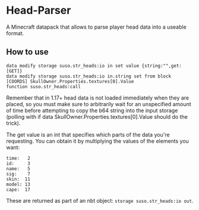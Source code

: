 # Head-Parser
A Minecraft datapack that allows to parse player head data into a useable format.

## How to use
```mcfunction
data modify storage suso.str_heads:io in set value {string:"",get:[GET]}
data modify storage suso.str_heads:io in.string set from block [COORDS] SkullOwner.Properties.textures[0].Value
function suso.str_heads:call
```

Remember that in 1.17+ head data is not loaded immediately when they are placed, so you must make sure to arbitrarily wait for an unspecified amount of time before attempting to copy the b64 string into the input storage (polling with if data SkullOwner.Properties.textures\[0].Value should do the trick).

The get value is an int that specifies which parts of the data you're requesting. You can obtain it by multiplying the values of the elements you want:

```
time:   2
id:     3
name:   5
sig:    7
skin:  11
model: 13
cape:  17
```

These are returned as part of an nbt object: `storage suso.str_heads:io out`.
